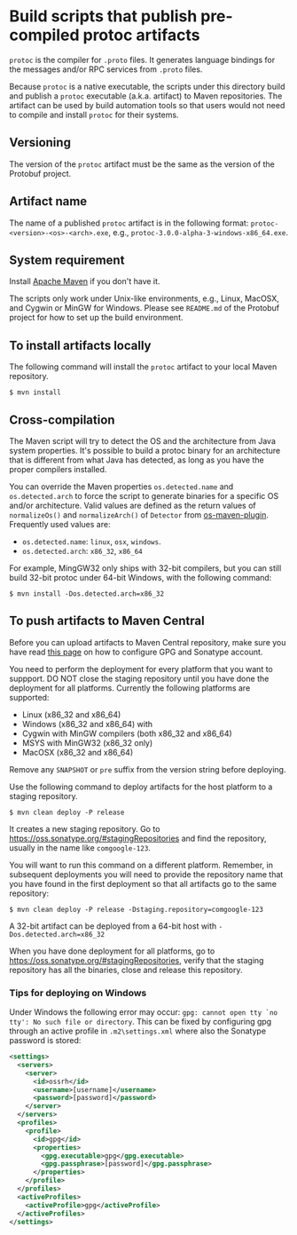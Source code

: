 # Build scripts that publish pre-compiled protoc artifacts
``protoc`` is the compiler for ``.proto`` files. It generates language bindings
for the messages and/or RPC services from ``.proto`` files.

Because ``protoc`` is a native executable, the scripts under this directory
build and publish a ``protoc`` executable (a.k.a. artifact) to Maven
repositories. The artifact can be used by build automation tools so that users
would not need to compile and install ``protoc`` for their systems.

## Versioning
The version of the ``protoc`` artifact must be the same as the version of the
Protobuf project.

## Artifact name
The name of a published ``protoc`` artifact is in the following format:
``protoc-<version>-<os>-<arch>.exe``, e.g., ``protoc-3.0.0-alpha-3-windows-x86_64.exe``.

## System requirement
Install [Apache Maven](http://maven.apache.org/) if you don't have it.

The scripts only work under Unix-like environments, e.g., Linux, MacOSX, and
Cygwin or MinGW for Windows. Please see ``README.md`` of the Protobuf project
for how to set up the build environment.

## To install artifacts locally
The following command will install the ``protoc`` artifact to your local Maven repository.
```
$ mvn install
```

## Cross-compilation
The Maven script will try to detect the OS and the architecture from Java
system properties. It's possible to build a protoc binary for an architecture
that is different from what Java has detected, as long as you have the proper
compilers installed.

You can override the Maven properties ``os.detected.name`` and
``os.detected.arch`` to force the script to generate binaries for a specific OS
and/or architecture. Valid values are defined as the return values of
``normalizeOs()`` and ``normalizeArch()`` of ``Detector`` from
[os-maven-plugin](https://github.com/trustin/os-maven-plugin/blob/master/src/main/java/kr/motd/maven/os/Detector.java).
Frequently used values are:
- ``os.detected.name``: ``linux``, ``osx``, ``windows``.
- ``os.detected.arch``: ``x86_32``, ``x86_64``

For example, MingGW32 only ships with 32-bit compilers, but you can still build
32-bit protoc under 64-bit Windows, with the following command:
```
$ mvn install -Dos.detected.arch=x86_32
```

## To push artifacts to Maven Central
Before you can upload artifacts to Maven Central repository, make sure you have
read [this page](http://central.sonatype.org/pages/apache-maven.html) on how to
configure GPG and Sonatype account.

You need to perform the deployment for every platform that you want to
suppport. DO NOT close the staging repository until you have done the
deployment for all platforms. Currently the following platforms are supported:
- Linux (x86_32 and x86_64)
- Windows (x86_32 and x86_64) with
 - Cygwin with MinGW compilers (both x86_32 and x86_64)
 - MSYS with MinGW32 (x86_32 only)
- MacOSX (x86_32 and x86_64)

Remove any ``SNAPSHOT`` or ``pre`` suffix from the version string before
deploying.

Use the following command to deploy artifacts for the host platform to a
staging repository.
```
$ mvn clean deploy -P release
```
It creates a new staging repository. Go to
https://oss.sonatype.org/#stagingRepositories and find the repository, usually
in the name like ``comgoogle-123``.

You will want to run this command on a different platform. Remember, in
subsequent deployments you will need to provide the repository name that you
have found in the first deployment so that all artifacts go to the same
repository:
```
$ mvn clean deploy -P release -Dstaging.repository=comgoogle-123
```

A 32-bit artifact can be deployed from a 64-bit host with
``-Dos.detected.arch=x86_32``

When you have done deployment for all platforms, go to
https://oss.sonatype.org/#stagingRepositories, verify that the staging
repository has all the binaries, close and release this repository.

### Tips for deploying on Windows
Under Windows the following error may occur: ``gpg: cannot open tty `no tty':
No such file or directory``. This can be fixed by configuring gpg through an
active profile in ``.m2\settings.xml`` where also the Sonatype password is
stored:
```xml
<settings>
  <servers>
    <server>
      <id>ossrh</id>
      <username>[username]</username>
      <password>[password]</password>
    </server>
  </servers>
  <profiles>
    <profile>
      <id>gpg</id>
      <properties>
        <gpg.executable>gpg</gpg.executable>
        <gpg.passphrase>[password]</gpg.passphrase>
      </properties>
    </profile>
  </profiles>
  <activeProfiles>
    <activeProfile>gpg</activeProfile>
  </activeProfiles>
</settings>
```
